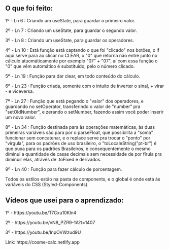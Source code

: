 <h2>O que foi feito:</h2>

<p>1º - Ln 6 : Criando um useState, para guardar o primeiro valor.</p>

<p>2º - Ln 7 : Criando um useState, para guardar o segundo valor.</p>

<p>3º - Ln 8 : Criando um useState, para guardar os operadores.</p>

<p>4º - Ln 10 : Está função está captando o que foi "clicado" nos botões, o if aqui serve para ao clicar no CLEAR, o "0" que retorna não entre junto no cálculo atuomáticamente por exemplo "07" + "07", aí com essa função o "0" que vêm automático é substituído, pelo o número clicado.</p>

<p>5º - Ln 19 : Função para dar clear, em todo conteúdo do cálculo.</p>

<p>6º - Ln 23 : Função criada, somente com o intuíto de inverter o sinal, + virar - e viceversa.</p>

<p>7º - Ln 27 : Função que está pegando o "valor" dos operadores, e guardando no setOperator, transferindo o valor de "number" pra "setOldNumber", e zerando o setNumber, fazendo assim você poder inserir um novo 
valor.</p>

<p>8º - Ln 34 : Função destinada para às operações matemáticas, às duas primeiras variáveis são para por o parseFloat, que possibilita a "soma" funcionar sem concatenar, e o replace serve pra trocar o "ponto" por "vírgula", para os padrões de uso brasileiro, o "toLocaleString("pt-br") é que puxa para os padrões Brasileiros, e consequentemente o mesmo diminui a quantidade de casas decimais sem necessidade de por fírula pra diminuir elas, através de .toFixed e derivados.</p>

<p>9º - Ln 40 : Função para fazer cálculo de porcentagem.</p>

<p>Todos os estilos estão na pasta de components, e o global é onde está às variáveis do CSS (Styled-Components).</p>

<h2>Vídeos que usei para o aprendizado:</h2>

<p>1º - https://youtu.be/T7Cxu10Kln4</p>
<p>2º - https://youtu.be/vN8_PZR9-1A?t=1407</p>
<p>3º - https://youtu.be/InpOVWzud9U</p>

<p>Link: https://cosme-calc.netlify.app</p>